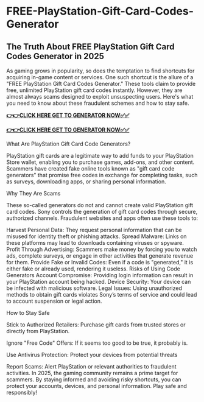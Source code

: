 # FREE-PlayStation-Gift-Card-Codes-Generator

## The Truth About FREE PlayStation Gift Card Codes Generator in 2025

As gaming grows in popularity, so does the temptation to find shortcuts for acquiring in-game content or services. One such shortcut is the allure of a "FREE PlayStation Gift Card Codes Generator." These tools claim to provide free, unlimited PlayStation gift card codes instantly. However, they are almost always scams designed to exploit unsuspecting users. Here's what you need to know about these fraudulent schemes and how to stay safe.

[**👉👉CLICK HERE GET TO GENERATOR NOW✅✅**](https://raj-review.com/psnxyzq)


[**👉👉CLICK HERE GET TO GENERATOR NOW✅✅**](https://raj-review.com/psnxyzq)


What Are PlayStation Gift Card Code Generators?

PlayStation gift cards are a legitimate way to add funds to your PlayStation Store wallet, enabling you to purchase games, add-ons, and other content. Scammers have created fake online tools known as "gift card code generators" that promise free codes in exchange for completing tasks, such as surveys, downloading apps, or sharing personal information.

Why They Are Scams

These so-called generators do not and cannot create valid PlayStation gift card codes. Sony controls the generation of gift card codes through secure, authorized channels. Fraudulent websites and apps often use these tools to:

Harvest Personal Data: They request personal information that can be misused for identity theft or phishing attacks.
Spread Malware: Links on these platforms may lead to downloads containing viruses or spyware.
Profit Through Advertising: Scammers make money by forcing you to watch ads, complete surveys, or engage in other activities that generate revenue for them.
Provide Fake or Invalid Codes: Even if a code is "generated," it is either fake or already used, rendering it useless.
Risks of Using Code Generators
Account Compromise: Providing login information can result in your PlayStation account being hacked.
Device Security: Your device can be infected with malicious software.
Legal Issues: Using unauthorized methods to obtain gift cards violates Sony’s terms of service and could lead to account suspension or legal action.

How to Stay Safe

Stick to Authorized Retailers: Purchase gift cards from trusted stores or directly from PlayStation.

Ignore "Free Code" Offers: If it seems too good to be true, it probably is.

Use Antivirus Protection: Protect your devices from potential threats

Report Scams: Alert PlayStation or relevant authorities to fraudulent activities.
In 2025, the gaming community remains a prime target for scammers. By staying informed and avoiding risky shortcuts, you can protect your accounts, devices, and personal information. Play safe and responsibly!
